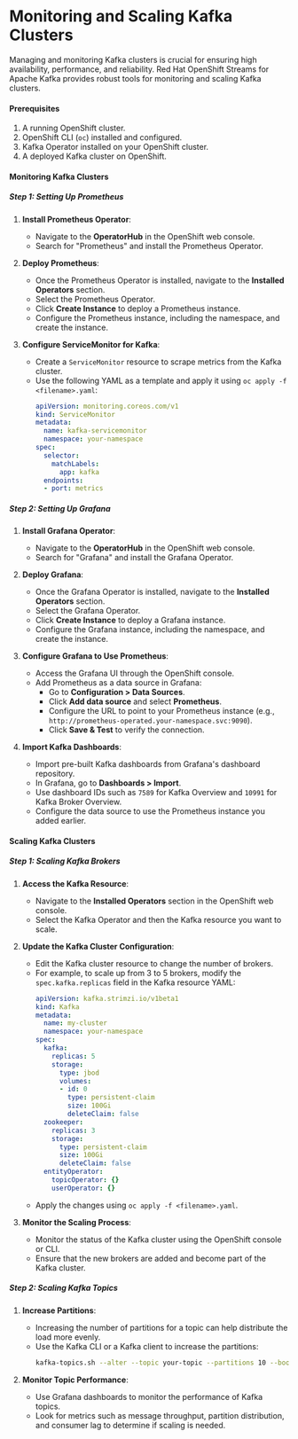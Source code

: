 # Monitoring and Scaling Kafka Clusters


Managing and monitoring Kafka clusters is crucial for ensuring high availability, performance, and reliability. Red Hat OpenShift Streams for Apache Kafka provides robust tools for monitoring and scaling Kafka clusters. 

#### Prerequisites

1. A running OpenShift cluster.
2. OpenShift CLI (`oc`) installed and configured.
3. Kafka Operator installed on your OpenShift cluster.
4. A deployed Kafka cluster on OpenShift.

#### Monitoring Kafka Clusters

##### Step 1: Setting Up Prometheus

1. **Install Prometheus Operator**:
   - Navigate to the **OperatorHub** in the OpenShift web console.
   - Search for "Prometheus" and install the Prometheus Operator.

2. **Deploy Prometheus**:
   - Once the Prometheus Operator is installed, navigate to the **Installed Operators** section.
   - Select the Prometheus Operator.
   - Click **Create Instance** to deploy a Prometheus instance.
   - Configure the Prometheus instance, including the namespace, and create the instance.

3. **Configure ServiceMonitor for Kafka**:
   - Create a `ServiceMonitor` resource to scrape metrics from the Kafka cluster.
   - Use the following YAML as a template and apply it using `oc apply -f <filename>.yaml`:
     ```yaml
     apiVersion: monitoring.coreos.com/v1
     kind: ServiceMonitor
     metadata:
       name: kafka-servicemonitor
       namespace: your-namespace
     spec:
       selector:
         matchLabels:
           app: kafka
       endpoints:
       - port: metrics
     ```

##### Step 2: Setting Up Grafana

1. **Install Grafana Operator**:
   - Navigate to the **OperatorHub** in the OpenShift web console.
   - Search for "Grafana" and install the Grafana Operator.

2. **Deploy Grafana**:
   - Once the Grafana Operator is installed, navigate to the **Installed Operators** section.
   - Select the Grafana Operator.
   - Click **Create Instance** to deploy a Grafana instance.
   - Configure the Grafana instance, including the namespace, and create the instance.

3. **Configure Grafana to Use Prometheus**:
   - Access the Grafana UI through the OpenShift console.
   - Add Prometheus as a data source in Grafana:
     - Go to **Configuration > Data Sources**.
     - Click **Add data source** and select **Prometheus**.
     - Configure the URL to point to your Prometheus instance (e.g., `http://prometheus-operated.your-namespace.svc:9090`).
     - Click **Save & Test** to verify the connection.

4. **Import Kafka Dashboards**:
   - Import pre-built Kafka dashboards from Grafana's dashboard repository.
   - In Grafana, go to **Dashboards > Import**.
   - Use dashboard IDs such as `7589` for Kafka Overview and `10991` for Kafka Broker Overview.
   - Configure the data source to use the Prometheus instance you added earlier.

#### Scaling Kafka Clusters

##### Step 1: Scaling Kafka Brokers

1. **Access the Kafka Resource**:
   - Navigate to the **Installed Operators** section in the OpenShift web console.
   - Select the Kafka Operator and then the Kafka resource you want to scale.

2. **Update the Kafka Cluster Configuration**:
   - Edit the Kafka cluster resource to change the number of brokers.
   - For example, to scale up from 3 to 5 brokers, modify the `spec.kafka.replicas` field in the Kafka resource YAML:
     ```yaml
     apiVersion: kafka.strimzi.io/v1beta1
     kind: Kafka
     metadata:
       name: my-cluster
       namespace: your-namespace
     spec:
       kafka:
         replicas: 5
         storage:
           type: jbod
           volumes:
           - id: 0
             type: persistent-claim
             size: 100Gi
             deleteClaim: false
       zookeeper:
         replicas: 3
         storage:
           type: persistent-claim
           size: 100Gi
           deleteClaim: false
       entityOperator:
         topicOperator: {}
         userOperator: {}
     ```
   - Apply the changes using `oc apply -f <filename>.yaml`.

3. **Monitor the Scaling Process**:
   - Monitor the status of the Kafka cluster using the OpenShift console or CLI.
   - Ensure that the new brokers are added and become part of the Kafka cluster.

##### Step 2: Scaling Kafka Topics

1. **Increase Partitions**:
   - Increasing the number of partitions for a topic can help distribute the load more evenly.
   - Use the Kafka CLI or a Kafka client to increase the partitions:
     ```bash
     kafka-topics.sh --alter --topic your-topic --partitions 10 --bootstrap-server your-kafka-bootstrap-server
     ```

2. **Monitor Topic Performance**:
   - Use Grafana dashboards to monitor the performance of Kafka topics.
   - Look for metrics such as message throughput, partition distribution, and consumer lag to determine if scaling is needed.
